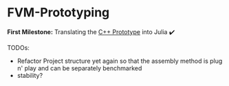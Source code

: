 # FVM-Prototyping

**First Milestone:** Translating the [C++ Prototype](https://github.com/chihtaw/FVM-CFD-prototype ) into Julia ✔️

TODOs:
- Refactor Project structure yet again so that the assembly method is plug n' play and can be separately benchmarked
- stability?
